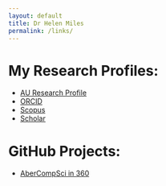 ```yaml
---
layout: default
title: Dr Helen Miles
permalink: /links/
---
```


# My Research Profiles:
- [AU Research Profile](https://pure.aber.ac.uk/portal/en/persons/helen-miles(7b18b132-9dc9-4f58-83cb-271020a0418f).html)
- [ORCID](https://orcid.org/0000-0003-4063-6479)
- [Scopus](https://www.scopus.com/authid/detail.uri?authorId=54893533400)
- [Scholar](https://scholar.google.co.uk/citations?user=OWuu1f0AAAAJ&hl=en)

# GitHub Projects:
- [AberCompSci in 360](https://lionspaws.github.io/vr-testbed/acs-360)
